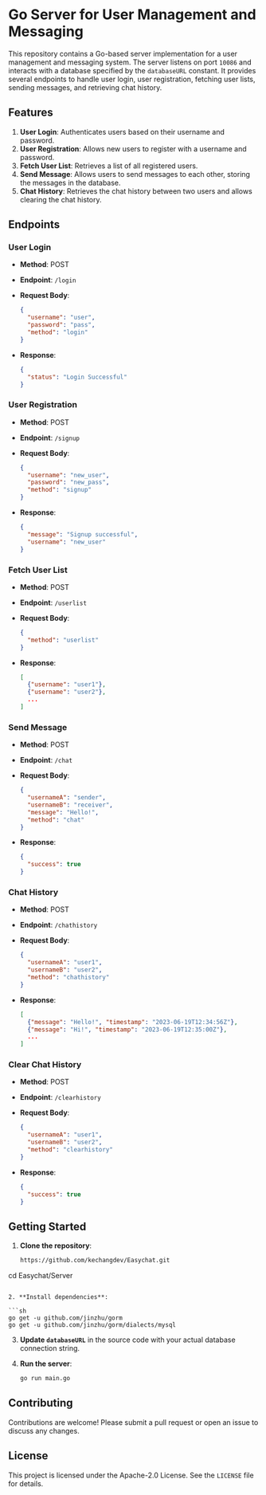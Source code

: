 # Go Server for User Management and Messaging

This repository contains a Go-based server implementation for a user management and messaging system. The server listens on port `10086` and interacts with a database specified by the `databaseURL` constant. It provides several endpoints to handle user login, user registration, fetching user lists, sending messages, and retrieving chat history.

## Features

1. **User Login**: Authenticates users based on their username and password.
2. **User Registration**: Allows new users to register with a username and password.
3. **Fetch User List**: Retrieves a list of all registered users.
4. **Send Message**: Allows users to send messages to each other, storing the messages in the database.
5. **Chat History**: Retrieves the chat history between two users and allows clearing the chat history.

## Endpoints

### User Login

- **Method**: POST

- **Endpoint**: `/login`

- **Request Body**:

  ```json
  {
    "username": "user",
    "password": "pass",
    "method": "login"
  }
  ```

- **Response**:

  ```json
  {
    "status": "Login Successful"
  }
  ```

### User Registration

- **Method**: POST

- **Endpoint**: `/signup`

- **Request Body**:

  ```json
  {
    "username": "new_user",
    "password": "new_pass",
    "method": "signup"
  }
  ```

- **Response**:

  ```json
  {
    "message": "Signup successful",
    "username": "new_user"
  }
  ```

### Fetch User List

- **Method**: POST

- **Endpoint**: `/userlist`

- **Request Body**:

  ```json
  {
    "method": "userlist"
  }
  ```

- **Response**:

  ```json
  [
    {"username": "user1"},
    {"username": "user2"},
    ...
  ]
  ```

### Send Message

- **Method**: POST

- **Endpoint**: `/chat`

- **Request Body**:

  ```json
  {
    "usernameA": "sender",
    "usernameB": "receiver",
    "message": "Hello!",
    "method": "chat"
  }
  ```

- **Response**:

  ```json
  {
    "success": true
  }
  ```

### Chat History

- **Method**: POST

- **Endpoint**: `/chathistory`

- **Request Body**:

  ```json
  {
    "usernameA": "user1",
    "usernameB": "user2",
    "method": "chathistory"
  }
  ```

- **Response**:

  ```json
  [
    {"message": "Hello!", "timestamp": "2023-06-19T12:34:56Z"},
    {"message": "Hi!", "timestamp": "2023-06-19T12:35:00Z"},
    ...
  ]
  ```

### Clear Chat History

- **Method**: POST

- **Endpoint**: `/clearhistory`

- **Request Body**:

  ```json
  {
    "usernameA": "user1",
    "usernameB": "user2",
    "method": "clearhistory"
  }
  ```

- **Response**:

  ```json
  {
    "success": true
  }
  ```

## Getting Started

1. **Clone the repository**:

   ```sh
   https://github.com/kechangdev/Easychat.git
cd Easychat/Server
   ```

2. **Install dependencies**:

   ```sh
   go get -u github.com/jinzhu/gorm
   go get -u github.com/jinzhu/gorm/dialects/mysql
   ```

3. **Update `databaseURL`** in the source code with your actual database connection string.

4. **Run the server**:

   ```sh
   go run main.go
   ```

## Contributing

Contributions are welcome! Please submit a pull request or open an issue to discuss any changes.

## License

This project is licensed under the Apache-2.0 License. See the `LICENSE` file for details.
